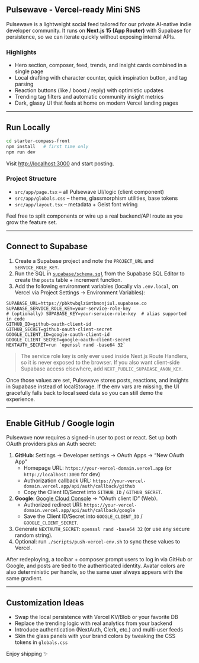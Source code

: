 ## Pulsewave - Vercel-ready Mini SNS

Pulsewave is a lightweight social feed tailored for our private AI-native indie developer community. It runs on **Next.js 15 (App Router)** with Supabase for persistence, so we can iterate quickly without exposing internal APIs.

### Highlights

- Hero section, composer, feed, trends, and insight cards combined in a single page
- Local drafting with character counter, quick inspiration button, and tag parsing
- Reaction buttons (like / boost / reply) with optimistic updates
- Trending tag filters and automatic community insight metrics
- Dark, glassy UI that feels at home on modern Vercel landing pages

---

## Run Locally

```bash
cd starter-compass-front
npm install   # first time only
npm run dev
```

Visit [http://localhost:3000](http://localhost:3000) and start posting.

### Project Structure

- `src/app/page.tsx` – all Pulsewave UI/logic (client component)
- `src/app/globals.css` – theme, glassmorphism utilities, base tokens
- `src/app/layout.tsx` – metadata + Geist font wiring

Feel free to split components or wire up a real backend/API route as you grow the feature set.

---

## Connect to Supabase

1. Create a Supabase project and note the `PROJECT_URL` and `SERVICE_ROLE_KEY`.  
2. Run the SQL in [`supabase/schema.sql`](supabase/schema.sql) from the Supabase SQL Editor to create the `posts` table + increment function.  
3. Add the following environment variables (locally via `.env.local`, on Vercel via Project Settings → Environment Variables):

```
SUPABASE_URL=https://pbktwbqlzimtbmonjiul.supabase.co
SUPABASE_SERVICE_ROLE_KEY=your-service-role-key
# (optionally) SUPABASE_KEY=your-service-role-key  # alias supported in code
GITHUB_ID=github-oauth-client-id
GITHUB_SECRET=github-oauth-client-secret
GOOGLE_CLIENT_ID=google-oauth-client-id
GOOGLE_CLIENT_SECRET=google-oauth-client-secret
NEXTAUTH_SECRET=run `openssl rand -base64 32`
```

> The service role key is only ever used inside Next.js Route Handlers, so it is never exposed to the browser. If you also want client-side Supabase access elsewhere, add `NEXT_PUBLIC_SUPABASE_ANON_KEY`.

Once those values are set, Pulsewave stores posts, reactions, and insights in Supabase instead of localStorage. If the env vars are missing, the UI gracefully falls back to local seed data so you can still demo the experience.

---

## Enable GitHub / Google login

Pulsewave now requires a signed-in user to post or react. Set up both OAuth providers plus an Auth secret:

1. **GitHub**: Settings → Developer settings → OAuth Apps → “New OAuth App”  
   - Homepage URL: `https://your-vercel-domain.vercel.app` (or `http://localhost:3000` for dev)  
   - Authorization callback URL: `https://your-vercel-domain.vercel.app/api/auth/callback/github`  
   - Copy the Client ID/Secret into `GITHUB_ID` / `GITHUB_SECRET`.
2. **Google**: [Google Cloud Console](https://console.cloud.google.com/apis/credentials) → “OAuth client ID” (Web).  
   - Authorized redirect URI: `https://your-vercel-domain.vercel.app/api/auth/callback/google`  
   - Save the Client ID/Secret into `GOOGLE_CLIENT_ID` / `GOOGLE_CLIENT_SECRET`.
3. Generate `NEXTAUTH_SECRET`: `openssl rand -base64 32` (or use any secure random string).
4. Optional: run `./scripts/push-vercel-env.sh` to sync these values to Vercel.

After redeploying, a toolbar + composer prompt users to log in via GitHub or Google, and posts are tied to the authenticated identity. Avatar colors are also deterministic per handle, so the same user always appears with the same gradient.

---

## Customization Ideas

- Swap the local persistence with Vercel KV/Blob or your favorite DB
- Replace the trending logic with real analytics from your backend
- Introduce authentication (NextAuth, Clerk, etc.) and multi-user feeds
- Skin the glass panels with your brand colors by tweaking the CSS tokens in `globals.css`

Enjoy shipping ✨
